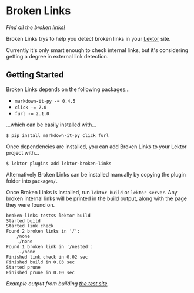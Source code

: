 # Broken Links

*Find all the broken links!*

Broken Links trys to help you detect broken links in your [Lektor](https://www.getlektor.com/) site.

Currently it's only smart enough to check internal links, but it's considering getting a degree in external link detection.

## Getting Started

Broken Links depends on the following packages...
* `markdown-it-py -= 0.4.5`
* `click -= 7.0`
* `furl -= 2.1.0`

...which can be easily installed with...

```
$ pip install markdown-it-py click furl
```

Once dependencies are installed, you can add Broken Links to your Lektor project with...

```
$ lektor plugins add lektor-broken-links
```

Alternatively Broken Links can be installed manually by copying the plugin folder into `packages/`.

Once Broken Links is installed, run `lektor build` or `lektor server`. Any broken internal links will be printed in the build output, along with the page they were found on.

```
broken-links-tests$ lektor build
Started build
Started link check
Found 2 broken links in '/':
    /none
    ./none
Found 1 broken link in '/nested':
    ../none
Finished link check in 0.02 sec
Finished build in 0.03 sec
Started prune
Finished prune in 0.00 sec
```
*Example output from building [the test site](https://github.com/RotationMatrix/broken-links-tests).*
